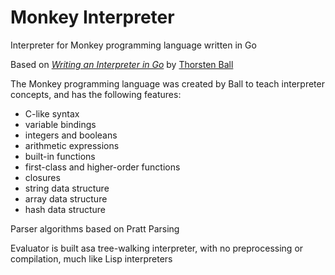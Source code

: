 # Monkey Interpreter
Interpreter for Monkey programming language written in Go

Based on [*Writing an Interpreter in Go*](https://interpreterbook.com/) by [Thorsten Ball](https://github.com/mrnugget)

The Monkey programming language was created by Ball to teach interpreter concepts, and has the following features:
- C-like syntax
- variable bindings
- integers and booleans
- arithmetic expressions
- built-in functions
- first-class and higher-order functions
- closures
- string data structure
- array data structure
- hash data structure

Parser algorithms based on Pratt Parsing

Evaluator is built asa tree-walking interpreter, with no preprocessing or compilation, much like Lisp interpreters